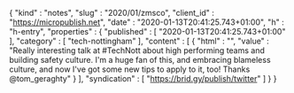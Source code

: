 {
  "kind" : "notes",
  "slug" : "2020/01/zmsco",
  "client_id" : "https://micropublish.net",
  "date" : "2020-01-13T20:41:25.743+01:00",
  "h" : "h-entry",
  "properties" : {
    "published" : [ "2020-01-13T20:41:25.743+01:00" ],
    "category" : [ "tech-nottingham" ],
    "content" : [ {
      "html" : "",
      "value" : "Really interesting talk at #TechNott about high performing teams and building safety culture. I'm a huge fan of this, and embracing blameless culture, and now I've got some new tips to apply to it, too! Thanks @tom_geraghty"
    } ],
    "syndication" : [ "https://brid.gy/publish/twitter" ]
  }
}
